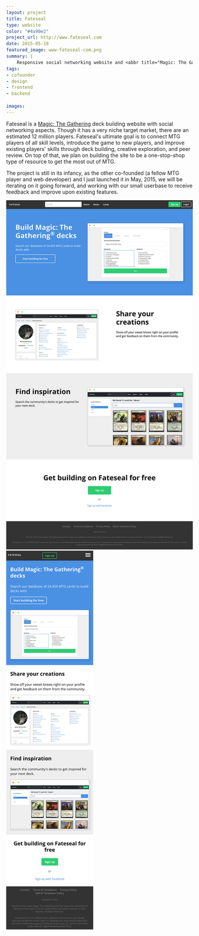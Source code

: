 ```yaml
---
layout: project
title: Fateseal
type: website
color: "#4a90e2"
project_url: http://www.fateseal.com
date: 2015-05-18
featured_image: www-fateseal-com.png
summary: |
    Responsive social networking website and <abbr title="Magic: The Gathering">MTG</abbr> deck building tool
tags:
- cofounder
- design
- frontend
- backend

images:
---
```


Fateseal is a [Magic: The Gathering](http://en.wikipedia.org/wiki/Magic:_The_Gathering) deck building website with social networking aspects. Though it has a very niche target market, there are an estimated 12 million players. Fateseal's ultimate goal is to connect MTG players of all skill levels, introduce the game to new players, and improve existing players' skills through deck building, creative exploration, and peer review. On top of that, we plan on building the site to be a one-stop-shop type of resource to get the most out of MTG. 

The project is still in its infancy, as the other co-founded (a fellow MTG player and web developer) and I just launched it in May, 2015, we will be iterating on it going forward, and working with our small userbase to receive feedback and improve upon existing features. 

<div class="row">
    <div class="col-xs-12 col-md-7">
        <div class="browser">
            <div class="browser-toolbar">
                <div class="browser-icons"></div>
            </div>
            <div class="browser-viewport">
                <img src="/img/www-fateseal-com.jpg" alt="">
            </div>
        </div>
    </div>
    <div class="col-xs-12 col-md-5">
        <div class="iphone">
            <div class="iphone-screen">
                <img src="/img/www-fateseal-com-mobile.jpg" alt="">
            </div>
        </div>
    </div>
</div>

<!-- _MTG card artwork is copyright of Wizards of the Coast LLC_ -->
<!-- 

![alt](/img/www-fateseal-com-decks.png)
![alt](/img/www-fateseal-com-signup.png)
![alt](/img/www-fateseal-com-cards.png)

 -->